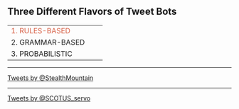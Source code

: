 ##  Three Different Flavors of Tweet Bots

<table cellspacing="0" cellpadding="0" style="border:none">
<tr >
<td style="color:#D75F45">1. RULES-BASED</td>
<td style="color:#D75F45"></td>
<td style="color:#D75F45"></td>
</tr>
<tr>
<td>2. GRAMMAR-BASED</td>
<td></td>
<td></td>
</tr>
<tr>
<td>3. PROBABILISTIC</td>
<td></td>
<td></td>
</tr>
</table>

---

<a class="twitter-timeline" href="https://twitter.com/StealthMountain" data-widget-id="702691180103004160">Tweets by @StealthMountain</a>
<script>!function(d,s,id){var js,fjs=d.getElementsByTagName(s)[0],p=/^http:/.test(d.location)?'http':'https';if(!d.getElementById(id)){js=d.createElement(s);js.id=id;js.src=p+"://platform.twitter.com/widgets.js";fjs.parentNode.insertBefore(js,fjs);}}(document,"script","twitter-wjs");</script>


---

<a class="twitter-timeline" href="https://twitter.com/SCOTUS_servo" data-widget-id="702691180103004160">Tweets by @SCOTUS_servo</a>
<script>!function(d,s,id){var js,fjs=d.getElementsByTagName(s)[0],p=/^http:/.test(d.location)?'http':'https';if(!d.getElementById(id)){js=d.createElement(s);js.id=id;js.src=p+"://platform.twitter.com/widgets.js";fjs.parentNode.insertBefore(js,fjs);}}(document,"script","twitter-wjs");</script>
